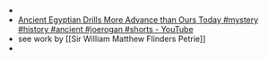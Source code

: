 -
- [Ancient Egyptian Drills More Advance than Ours Today #mystery #history #ancient #joerogan #shorts - YouTube](https://www.youtube.com/shorts/5cFIOBehoss)
- see work by [[Sir William Matthew Flinders Petrie]]
-